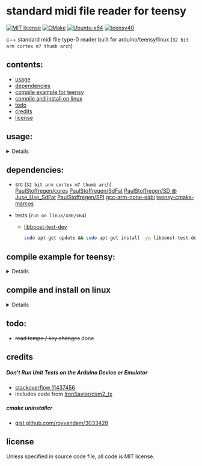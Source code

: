 # standard midi file reader for teensy
[![MIT license](https://img.shields.io/badge/License-MIT-blue.svg)](LICENSE)
[![CMake](https://img.shields.io/badge/project-CMake-brightgreen.svg?label=built%20with&colorA=555555&colorB=8a8fff&logo=)](CMakelists.txt)
[![Ubuntu-x64](https://github.com/newdigate/midi-smf-reader/workflows/Ubuntu-x64/badge.svg)](https://github.com/newdigate/midi-smf-reader/actions?query=workflow%3AUbuntu-x64)
[![teensy40](https://github.com/newdigate/midi-smf-reader/workflows/teensy40/badge.svg)](https://github.com/newdigate/midi-smf-reader/actions?query=workflow%3Ateensy40)

c++ standard midi file type-0 reader built for arduino/teensy/linux (`32 bit arm cortex m7 thumb arch`)  

## contents:
* [usage](#usage)
* [dependencies](#dependencies)
* [compile example for teensy](#compile-example-for-teensy)
* [compile and install on linux](#compile-and-install-on-linux)
* [todo](#todo)
* [credits](#credits)
* [license](#license)
  
## usage:
<details>

``` c++
midireader reader;
reader.open("1234.mid");
double microsPerTick = reader.get_microseconds_per_tick();
int totalNumNotesRead = 0;
for (int t = 0; t < reader.getNumTracks(); t++) {
    reader.setTrackNumber(t);
    int i = 0;
    long totalTicks = 0, microseconds = 0;
    smfmidimessage *message;
    while ((message = reader.read()) != nullptr) {
        totalTicks += message->delta_ticks;
        microseconds += microsPerTick * message->delta_ticks;
        switch(message->getMessageType()) {
            case smftype_channelvoicemessage : {
                smfchannelvoicemessage *channelvoicemessage = (smfchannelvoicemessage *)message;
                printf("%5d: [%2d,%4d]: %6d: delta: %3d\tstatus: 0x%2x\tdata1: %3d\tdata2: %3d\tdata3: %2d\t\n",
                    microseconds/1000,
                    t,
                    i,
                    totalTicks,
                    channelvoicemessage->delta_ticks,
                    channelvoicemessage->status,
                    channelvoicemessage->data1,
                    channelvoicemessage->data2,
                    channelvoicemessage->data3);
                break; 
            }

            case smftype_settempomessage : {
                printf("tempo change: %f\n", ((smfsettempomessage *)message)->getTempo());
                break;
            }

            default: 
                break;
        }

        delete message;
        i++;
    }
    totalNumNotesRead += i;
}
```

</details>


## dependencies:
* src (`32 bit arm cortex m7 thumb arch`)  
[PaulStoffregen/cores](https://github.com/PaulStoffregen/cores) [PaulStoffregen/SdFat](https://github.com/PaulStoffregen/SdFat) [PaulStoffregen/SD @ Juse_Use_SdFat](https://github.com/PaulStoffregen/SD) [PaulStoffregen/SPI](https://github.com/PaulStoffregen/SPI) [gcc-arm-none-eabi](https://developer.arm.com/tools-and-software/open-source-software/developer-tools/gnu-toolchain/gnu-rm/downloads) [teensy-cmake-marcos](https://github.com/newdigate/teensy-cmake-marcos)
  
* tests (`run on linux/x86/x64`)
  * [libboost-test-dev](https://www.boost.org/doc/libs/1_63_0/libs/test/doc/html/index.html)
    ``` sh
    sudo apt-get update && sudo apt-get install -yq libboost-test-dev
    ```

## compile example for teensy:
<details>

* download [gcc-arm-none-eabi](https://developer.arm.com/tools-and-software/open-source-software/developer-tools/gnu-toolchain/gnu-rm/downloads)
* clone src dependencies into a directory (in this case `/Users/me/git`)
``` sh
mkdir /Users/me/git
cd /Users/me/git
git clone https://github.com/PaulStoffregen/cores
git clone https://github.com/PaulStoffregen/SdFat
git clone -b Juse_Use_SdFat https://github.com/PaulStoffregen/SD
git clone https://github.com/PaulStoffregen/SPI
```

* update *COMPILERPATH*, *DEPSPATH* in `cmake/toolchains/teensy41.toolchain.cmake:`
``` cmake
set(COMPILERPATH "/Applications/ARM/bin/")   # should point to folder with GCC-ARM-NONE-EABI executables
set(DEPSPATH "/Users/me/git")                # path with 4 x src dependencies 
```

* run these commands in a terminal from the root repository directory
``` sh
mkdir cmake-build-debug
cd cmake-build-debug
cmake .. -DCMAKE_TOOLCHAIN_FILE:FILEPATH="../cmake/toolchains/teensy41.toolchain.cmake"
make 
```

</details>


## compile and install on linux
<details>

* clone:
  ``` sh
  git clone https://github.com/newdigate/midi-smf-reader.git
  cd midi-smf-reader
  ```
* compile src, examples tests
  ``` sh
  mkdir cmake-build-debug
  cd cmake-build-debug
  cmake -DBUILD_EXAMPLES=On -DBUILD_TESTS=On .. 
  cmake --build .
  ```
* run tests
  ``` sh
  test/midi_smf_reader_test
  ```

</details>

## todo:
* ~~read tempo / key changes~~ done

## credits
##### Don't Run Unit Tests on the Arduino Device or Emulator
* [stackoverflow 11437456](https://stackoverflow.com/a/11437456)
* includes code from [IronSavior/dsm2_tx](https://github.com/IronSavior/dsm2_tx)

##### cmake uninstaller
*  [gist.github.com/royvandam/3033428](https://gist.github.com/royvandam/3033428)

## license
Unless specified in source code file, all code is MIT license.
